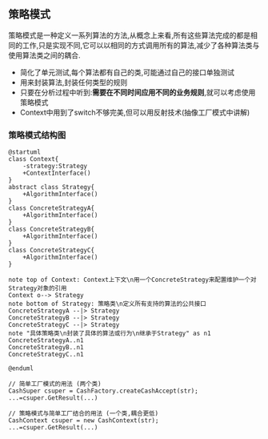 ## 策略模式
策略模式是一种定义一系列算法的方法,从概念上来看,所有这些算法完成的都是相同的工作,只是实现不同,它可以以相同的方式调用所有的算法,减少了各种算法类与使用算法类之间的耦合.

- 简化了单元测试,每个算法都有自己的类,可能通过自己的接口单独测试
- 用来封装算法,封装任何类型的规则
- 只要在分析过程中听到:**需要在不同时间应用不同的业务规则**,就可以考虑使用策略模式
- Context中用到了switch不够完美,但可以用反射技术(抽像工厂模式中讲解)

### 策略模式结构图

```uml
@startuml
class Context{
    -strategy:Strategy
    +ContextInterface()
}
abstract class Strategy{
    +AlgorithmInterface()
}
class ConcreteStrategyA{
    +AlgorithmInterface()
}
class ConcreteStrategyB{
    +AlgorithmInterface()
}
class ConcreteStrategyC{
    +AlgorithmInterface()
}

note top of Context: Context上下文\n用一个ConcreteStrategy来配置维护一个对Strategy对象的引用
Context o--> Strategy
note bottom of Strategy: 策略类\n定义所有支持的算法的公共接口
ConcreteStrategyA --|> Strategy
ConcreteStrategyB --|> Strategy
ConcreteStrategyC --|> Strategy
note "具体策略类\n封装了具体的算法或行为\n继承于Strategy" as n1
ConcreteStrategyA..n1
ConcreteStrategyB..n1
ConcreteStrategyC..n1

@enduml
```

~~~
// 简单工厂模式的用法 (两个类)
CashSuper csuper = CashFactory.createCashAccept(str);
...=csuper.GetResult(...)

// 策略模式与简单工厂结合的用法 (一个类,耦合更低)
CashContext csuper = new CashContext(str);
...=csuper.GetResult(...)
~~~
